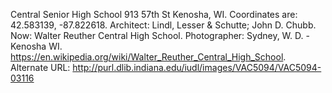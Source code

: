 Central Senior High School 913 57th St Kenosha, WI. Coordinates are: 42.583139, -87.822618. Architect: Lindl, Lesser &amp; Schutte; John D. Chubb. Now: Walter Reuther Central High School. Photographer: Sydney, W. D. - Kenosha WI. https://en.wikipedia.org/wiki/Walter_Reuther_Central_High_School. Alternate URL: http://purl.dlib.indiana.edu/iudl/images/VAC5094/VAC5094-03116